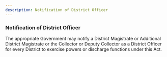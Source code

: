 ```yaml
---
description: Notification of District Officer
---
```


### Notification of District Officer

The appropriate Government may notify a District Magistrate or Additional District Magistrate or the Collector or Deputy Collector as a District Officer for every District to exercise powers or discharge functions under this Act.
